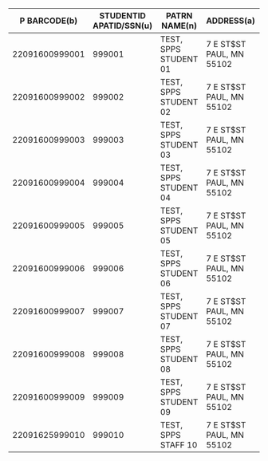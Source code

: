 |P BARCODE(b)|STUDENTID APATID/SSN(u)|PATRN NAME(n)|ADDRESS(a)|TELEPHONE(t)|EMAIL ADDR(z)|BIRTH DATE|PIN(=)|SCHOOL(e)|GRADE(f)|STATUS(g)|PCODE2|PTYPE (PATCAT)|HOLD CODE(c)|EXP DATE|
|------------|-----------------------|-------------|----------|------------|-------------|----------|------|---------|--------|---------|------|--------------|------------|--------|
|22091600999001|999001|TEST, SPPS STUDENT 01|7 E ST$ST PAUL, MN 55102|651-999-7357|Lisa.Motschke@ci.stpaul.mn.us|12/31/2001|12312001|Johnson High School|11|e|c|18|T9001|9/30/2019|
|22091600999002|999002|TEST, SPPS STUDENT 02|7 E ST$ST PAUL, MN 55102|651-999-7357|Lisa.Motschke@ci.stpaul.mn.us|12/31/2002|12312002|Central High School|10|e|c|18|T9002|9/30/2019|
|22091600999003|999003|TEST, SPPS STUDENT 03|7 E ST$ST PAUL, MN 55102|651-999-7357|Lisa.Motschke@ci.stpaul.mn.us|12/31/2003|12312003|Humboldt High School|9|e|c|18|T9003|9/30/2019|
|22091600999004|999004|TEST, SPPS STUDENT 04|7 E ST$ST PAUL, MN 55102|651-999-7357|Lisa.Motschke@ci.stpaul.mn.us|12/31/2004|12312004|Farnsworth Middle School|8|e|c|18|T9004|9/30/2019|
|22091600999005|999005|TEST, SPPS STUDENT 05|7 E ST$ST PAUL, MN 55102|651-999-7357|Lisa.Motschke@ci.stpaul.mn.us|12/31/2005|12312005|Murray Middle School|7|e|c|18|T9005|9/30/2019|
|22091600999006|999006|TEST, SPPS STUDENT 06|7 E ST$ST PAUL, MN 55102|651-999-7357|Lisa.Motschke@ci.stpaul.mn.us|12/31/2006|12312006|Ramsey Middle School|6|e|c|18|T9006|9/30/2019|
|22091600999007|999007|TEST, SPPS STUDENT 07|7 E ST$ST PAUL, MN 55102|651-999-7357|Lisa.Motschke@ci.stpaul.mn.us|12/31/2007|12312007|Chelsea Heights Elementary School|5|e|c|17|T9007|9/30/2019|
|22091600999008|999008|TEST, SPPS STUDENT 08|7 E ST$ST PAUL, MN 55102|651-999-7357|Lisa.Motschke@ci.stpaul.mn.us|12/31/2008|12312008|Bruce Vento Elementary School|4|e|c|17|T9008|9/30/2019|
|22091600999009|999009|TEST, SPPS STUDENT 09|7 E ST$ST PAUL, MN 55102|651-999-7357|Lisa.Motschke@ci.stpaul.mn.us|12/31/2012|12312012|Obama Elementary School|K|e|c|17|T9009|9/30/2019|
|22091625999010|999010|TEST, SPPS STAFF 10|7 E ST$ST PAUL, MN 55102|651-999-7357|Lisa.Motschke@ci.stpaul.mn.us|||Farnsworth Middle School||e|t|19|T9010|9/30/2019|
